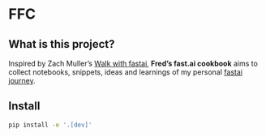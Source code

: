 FFC
================

<!-- WARNING: THIS FILE WAS AUTOGENERATED! DO NOT EDIT! -->

## What is this project?

Inspired by Zach Muller’s [Walk with fastai](walkwithfastai.com),
**Fred’s fast.ai cookbook** aims to collect notebooks, snippets, ideas
and learnings of my personal [fastai journey](/blog).

## Install

``` sh
pip install -e '.[dev]'
```
